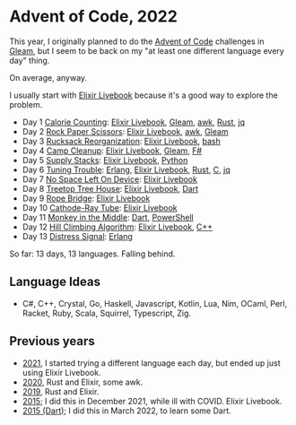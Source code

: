 # Advent of Code, 2022

This year, I originally planned to do the [Advent of Code](https://adventofcode.com/2022) challenges
in [Gleam](https://gleam.run), but I seem to be back on my "at least one different language every day"
thing.

On average, anyway.

I usually start with [Elixir Livebook](https://livebook.dev) because it's a
good way to explore the problem.

- Day 1 [Calorie Counting](https://adventofcode.com/2022/day/1): [Elixir Livebook](livebook/day01.livemd), [Gleam](gleam/day01/), [awk](awk/day01.awk), [Rust](rust/day01/), [jq](jq/)
- Day 2 [Rock Paper Scissors](https://adventofcode.com/2022/day/2): [Elixir Livebook](livebook/day02.livemd), [awk](awk/day02.awk), [Gleam](gleam/day02/)
- Day 3 [Rucksack Reorganization](https://adventofcode.com/2022/day/3): [Elixir Livebook](livebook/day03.livemd), [bash](bash/day03/)
- Day 4 [Camp Cleanup](https://adventofcode.com/2022/day/4): [Elixir Livebook](livebook/day04.livemd), [Gleam](gleam/day04/), [F#](fsharp/day04/)
- Day 5 [Supply Stacks](https://adventofcode.com/2022/day/5): [Elixir Livebook](livebook/day05.livemd), [Python](python/day05.py)
- Day 6 [Tuning Trouble](https://adventofcode.com/2022/day/6): [Erlang](erlang/day06.escript), [Elixir Livebook](livebook/day06.livemd), [Rust](rust/day06/), [C](c/day06/), [jq](jq/)
- Day 7 [No Space Left On Device](https://adventofcode.com/2022/day/7): [Elixir Livebook](livebook/day07.livemd)
- Day 8 [Treetop Tree House](https://adventofcode.com/2022/day/8): [Elixir Livebook](livebook/day08.livemd), [Dart](dart/day08/)
- Day 9 [Rope Bridge](https://adventofcode.com/2022/day/9): [Elixir Livebook](livebook/day09.livemd)
- Day 10 [Cathode-Ray Tube](https://adventofcode.com/2022/day/10): [Elixir Livebook](livebook/day10.livemd)
- Day 11 [Monkey in the Middle](https://adventofcode.com/2022/day/11): [Dart](dart/day11/), [PowerShell](pwsh/day11.ps1)
- Day 12 [Hill Climbing Algorithm](https://adventofcode.com/2022/day/12): [Elixir Livebook](livebook/day12.livemd), [C++](cxx/day12)
- Day 13 [Distress Signal](https://adventofcode.com/2022/day/12): [Erlang](erlang/day13.escript)

So far: 13 days, 13 languages. Falling behind.

## Language Ideas

- C#, C++, Crystal, Go, Haskell, Javascript, Kotlin, Lua, Nim, OCaml, Perl, Racket, Ruby, Scala, Squirrel, Typescript, Zig.

## Previous years

- [2021](https://github.com/rlipscombe/advent-2021), I started trying a different language each day, but ended up just using Elixir Livebook.
- [2020](https://github.com/rlipscombe/advent-2020), Rust and Elixir, some awk.
- [2019](https://github.com/rlipscombe/advent-2019), Rust and Elixir.
- [2015](https://github.com/rlipscombe/advent-2015); I did this in December 2021, while ill with COVID. Elixir Livebook.
- [2015 (Dart)](https://github.com/rlipscombe/advent-2015-dart); I did this in March 2022, to learn some Dart.
